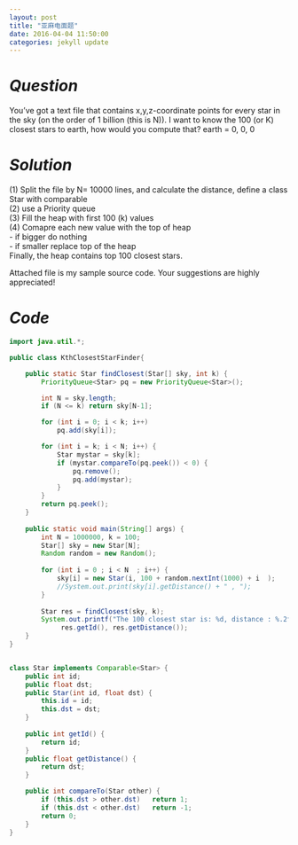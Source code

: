 ```yaml
---
layout: post
title: "亚麻电面题"
date: 2016-04-04 11:50:00
categories: jekyll update
---
```


# *Question*

You’ve got a text file that contains x,y,z-coordinate points for every star in the sky (on the order of 1 billion (this is N)). I
want to know the 100 (or K) closest stars to earth, how would you compute that? earth = 0, 0, 0

# *Solution*  
(1) Split the file by N= 10000 lines,  and calculate the distance, define a class Star with comparable  
(2) use a Priority queue  
(3) Fill the heap with first 100 (k) values  
(4) Comapre each new value with the top of heap  
     -  if bigger do nothing  
     -  if smaller replace top of the heap  
Finally, the heap contains top 100 closest stars.   

Attached file is my sample source code. Your suggestions are highly appreciated!  


# *Code*
```java 
import java.util.*;

public class KthClosestStarFinder{

    public static Star findClosest(Star[] sky, int k) {
        PriorityQueue<Star> pq = new PriorityQueue<Star>();

        int N = sky.length;
        if (N <= k) return sky[N-1];

        for (int i = 0; i < k; i++)
            pq.add(sky[i]);

        for (int i = k; i < N; i++) {
            Star mystar = sky[k];
            if (mystar.compareTo(pq.peek()) < 0) {
                pq.remove();
                pq.add(mystar);
            }
        }
        return pq.peek();
    }
    
    public static void main(String[] args) {
        int N = 1000000, k = 100;
        Star[] sky = new Star[N];
        Random random = new Random();
        
        for (int i = 0 ; i < N  ; i++) {
            sky[i] = new Star(i, 100 + random.nextInt(1000) + i  );
            //System.out.print(sky[i].getDistance() + " , ");
        }
        
        Star res = findClosest(sky, k);
        System.out.printf("The 100 closest star is: %d, distance : %.2f",
             res.getId(), res.getDistance());
    }
}


class Star implements Comparable<Star> {
    public int id;
    public float dst;
    public Star(int id, float dst) {
        this.id = id;
        this.dst = dst;
    }
    
    public int getId() {
        return id;
    }
    public float getDistance() {
        return dst;
    }

    public int compareTo(Star other) {
        if (this.dst > other.dst) 	return 1;
        if (this.dst < other.dst) 	return -1;
        return 0;
    }
} 
```